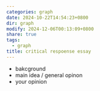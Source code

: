 ```yaml
---
categories: graph
date: 2024-10-22T14:54:23+0800
dir: graph
modify: 2024-12-06T00:13:09+0800
share: true
tags:
  - graph
title: critical respoense essay
---
```


- bakcground
- main idea / general opinon
- your opinion